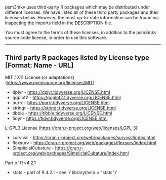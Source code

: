 psm3mkv uses third-party R packages which may be distributed under different
licenses. We have listed all of these third party packages and their licenses
below. However, the most up-to-date information can be found via inspecting
the Imports field in the DESCRIPTION file.

You must agree to the terms of these licenses, in addition to the psm3mkv
source code license, in order to use this software.

--------------------------------------------------
Third party R packages listed by License type
[Format: Name - URL]
--------------------------------------------------

MIT / X11 License (or adaptations) (https://www.opensource.org/licenses/MIT)
  * dplyr - https://dplyr.tidyverse.org/LICENSE.html
  * ggplot2 - https://ggplot2.tidyverse.org/LICENSE.html
  * purrr - https://purrr.tidyverse.org/LICENSE.html
  * stringr - https://stringr.tidyverse.org/LICENSE.html
  * tibble - https://tibble.tidyverse.org/LICENSE.html
  * tidyr - https://tidyr.tidyverse.org/LICENSE.html

L-GPL3 License (https://cran.r-project.org/web/licenses/LGPL-3)
  * survival - https://cran.r-project.org/web/packages/survival/index.html 
  * flexsurv - https://cran.r-project.org/web/packages/flexsurv/index.html
  * SimplicialCubature - https://cran.r-project.org/web/packages/SimplicialCubature/index.html

Part of R v4.2.1
  * stats - part of R 4.2.1 - see `r library(help = "stats")'

    

  